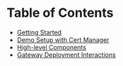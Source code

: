 # Table of Contents

- [Getting Started](./getting-started.md)
- [Demo Setup with Cert Manager](./example-setup.md)
- [High-level Components](./components.md)
- [Gateway Deployment Interactions](./deployment.md)
